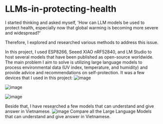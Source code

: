 # LLMs-in-protecting-health

I started thinking and asked myself, 'How can LLM models be used to protect health, especially now that global warming is becoming more severe and widespread?'

Therefore, I explored and researched various methods to address this issue.

In this project, I used ESP8266, Seeed XIAO nRF52840, and LM Studio to host several models that have been published as open-source worldwide. 
The main problem I aim to solve is utilizing large language models to process environmental data (UV index, temperature, and humidity) and provide advice and recommendations on self-protection.
It was a few devices that I used in this project:
![image](https://github.com/user-attachments/assets/aabd43a7-2b10-46d8-8a12-305e394ef63b)

![image](https://github.com/user-attachments/assets/b2387cf8-d07f-4083-b00b-d838016c717e)

![image](https://github.com/user-attachments/assets/032c4b0b-1c15-4f72-8332-8866ff17ab0c)

Beside that, I have researched a few models that can understand and give answer in Vietnamese.
![image](https://github.com/user-attachments/assets/1d54d19e-3afd-4dfe-9a05-9bd89b62e95d)
                          Compare all the Large Language Models that can understand and give answer in Vietnamese.

